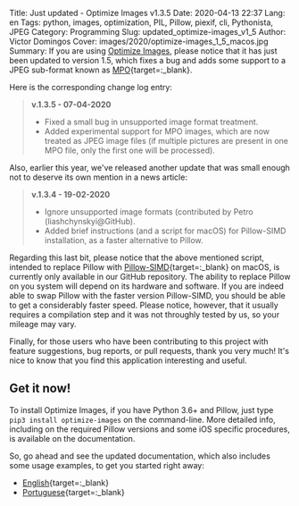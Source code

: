 Title: Just updated - Optimize Images v1.3.5
Date: 2020-04-13 22:37
Lang: en
Tags: python, images, optimization, PIL, Pillow, piexif, cli, Pythonista, JPEG
Category: Programming
Slug: updated_optimize-images_v1_5
Author: Victor Domingos
Cover: images/2020/optimize-images_1_5_macos.jpg
Summary: If you are using [Optimize Images]({filename}/pages/projects/optimize-images.md), please notice that it has just been updated to version 1.5, which fixes a bug and adds some support to a JPEG sub-format known as [MPO](https://en.wikipedia.org/wiki/JPEG#JPEG_Multi-Picture_Format){target=:_blank}.

Here is the corresponding change log entry:


<blockquote>
 <strong>v.1.3.5 - 07-04-2020</strong>
 <ul>
   <li> Fixed a small bug in unsupported image format treatment.</li>  
   <li> Added experimental support for MPO images, which are now treated as JPEG  
    image files (if multiple pictures are present in one MPO file, only the first  
    one will be processed).</li>
  </ul>  
</blockquote>


Also, earlier this year, we've released another update that was small enough not to deserve its own mention in a news article:

<blockquote>
 <strong>v.1.3.4 - 19-02-2020</strong>
 <ul>
   <li> Ignore unsupported image formats (contributed by Petro (liashchynskyi@GitHub).</li>
   <li> Added brief instructions (and a script for macOS) for Pillow-SIMD 
    installation, as a faster alternative to Pillow.</li>
  </ul>  
</blockquote>


Regarding this last bit, please notice that the above mentioned script, intended to replace Pillow with [Pillow-SIMD](https://python-pillow.org/pillow-perf/){target=:_blank} on macOS, is currently only available in our GitHub repository. The ability to replace Pillow on you system will depend on its hardware and software. If you are indeed able to swap Pillow with the faster version Pillow-SIMD, you should be able to get a considerably faster speed. Please notice, however, that it usually requires a compilation step and it was not throughly tested by us, so your mileage may vary.

Finally, for those users who have been contributing to this project with feature suggestions, bug reports, or pull requests, thank you very much! It's nice to know that you find this application interesting and useful.


## Get it now!

To install Optimize Images, if you have Python 3.6+ and Pillow, just type `pip3 install optimize-images` on the command-line. More detailed info, including on the required Pillow versions and some iOS specific procedures, is available on the documentation.

So, go ahead and see the updated documentation, which also includes some usage examples, to get you started right away: 
 
 * [English](https://github.com/victordomingos/optimize-images/blob/master/docs/docs_EN.md){target=:_blank}
 * [Portuguese](https://github.com/victordomingos/optimize-images/blob/master/docs/docs_PT.md){target=:_blank}

